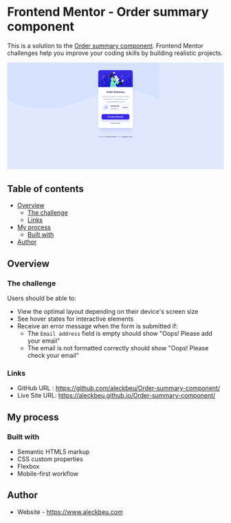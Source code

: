 # Frontend Mentor - Order summary component

This is a solution to the [Order summary component](https://www.frontendmentor.io/challenges/order-summary-component-QlPmajDUj). Frontend Mentor challenges help you improve your coding skills by building realistic projects.

![Screenshot](https://github.com/aleckbeu/Order-summary-component/blob/gh-pages/images/screenshot.png?raw=true)

## Table of contents

- [Overview](#overview)
  - [The challenge](#the-challenge)
  - [Links](#links)
- [My process](#my-process)
  - [Built with](#built-with)
- [Author](#author)

## Overview

### The challenge

Users should be able to:

- View the optimal layout depending on their device's screen size
- See hover states for interactive elements
- Receive an error message when the form is submitted if:
  - The `Email address` field is empty should show "Oops! Please add your email"
  - The email is not formatted correctly should show "Oops! Please check your email"

### Links

- GitHub URL : https://github.com/aleckbeu/Order-summary-component/
- Live Site URL: https://aleckbeu.github.io/Order-summary-component/

## My process

### Built with

- Semantic HTML5 markup
- CSS custom properties
- Flexbox
- Mobile-first workflow

## Author

- Website - https://www.aleckbeu.com
